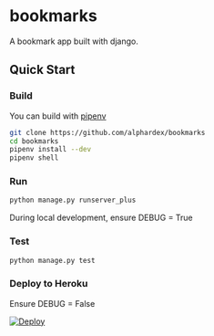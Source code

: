 # bookmarks

A bookmark app built with django.

## Quick Start

### Build

You can build with [pipenv](https://github.com/pypa/pipenv)

``` bash
git clone https://github.com/alphardex/bookmarks
cd bookmarks
pipenv install --dev
pipenv shell
```

### Run

``` bash
python manage.py runserver_plus
```

During local development, ensure DEBUG = True

### Test

``` bash
python manage.py test
```

### Deploy to Heroku

Ensure DEBUG = False

[![Deploy](https://www.herokucdn.com/deploy/button.svg)](https://heroku.com/deploy?template=https://github.com/alphardex/bookmarks)

